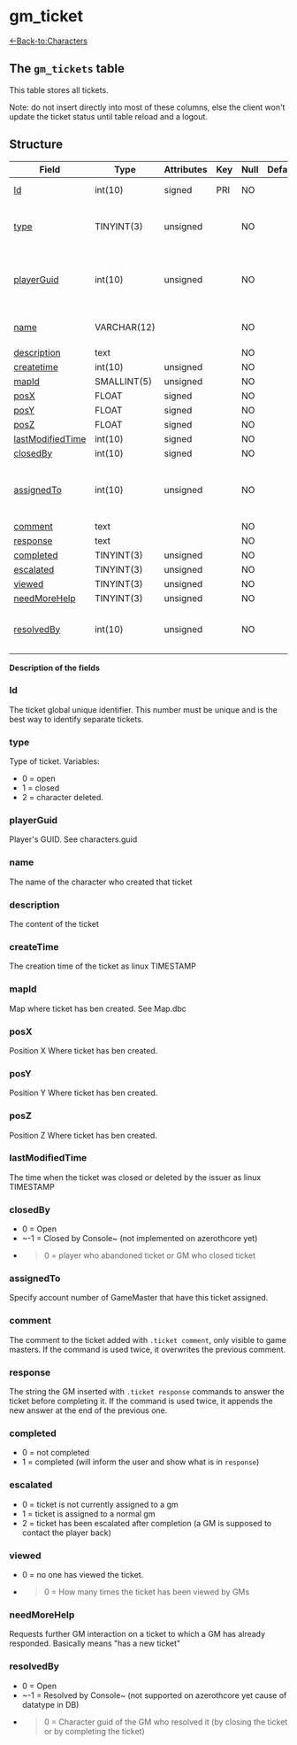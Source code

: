 # gm_ticket

[<-Back-to:Characters](database-characters.md)

## The `gm_tickets` table

This table stores all tickets.

Note: do not insert directly into most of these columns, else the client won't update the ticket status until table reload and a logout.

## Structure

| Field                  | Type        | Attributes | Key | Null | Default | Extra          | Comment                                    |
|------------------------|-------------|------------|-----|------|---------|----------------|--------------------------------------------|
| [Id][1]                | int(10)     | signed     | PRI | NO   |         | Auto increment |                                            |
| [type][2]              | TINYINT(3)  | unsigned   |     | NO   |         |                | 0 open, 1 closed, 2 character deleted      |
| [playerGuid][3]        | int(10)     | unsigned   |     | NO   |         |                | Global Unique Identifier of ticket creator |
| [name][4]              | VARCHAR(12) |            |     | NO   |         |                | Name of ticket creator                     |
| [description][5]       | text        |            |     | NO   |         |                |                                            |
| [createtime][6]        | int(10)     | unsigned   |     | NO   |         |                |                                            |
| [mapId][7]             | SMALLINT(5) | unsigned   |     | NO   |         |                |                                            |
| [posX][8]              | FLOAT       | signed     |     | NO   |         |                |                                            |
| [posY][9]              | FLOAT       | signed     |     | NO   |         |                |                                            |
| [posZ][10]             | FLOAT       | signed     |     | NO   |         |                |                                            |
| [lastModifiedTime][11] | int(10)     | signed     |     | NO   |         |                |                                            |
| [closedBy][12]         | int(10)     | signed     |     | NO   |         |                |                                            |
| [assignedTo][13]       | int(10)     | unsigned   |     | NO   |         |                | GUID of admin to whom ticket is assigned   |
| [comment][14]          | text        |            |     | NO   |         |                |                                            |
| [response][15]         | text        |            |     | NO   |         |                |                                            |
| [completed][16]        | TINYINT(3)  | unsigned   |     | NO   |         |                |                                            |
| [escalated][17]        | TINYINT(3)  | unsigned   |     | NO   |         |                |                                            |
| [viewed][18]           | TINYINT(3)  | unsigned   |     | NO   |         |                |                                            |
| [needMoreHelp][19]     | TINYINT(3)  | unsigned   |     | NO   |         |                |                                            |
| [resolvedBy][20]       | int(10)     | unsigned   |     | NO   |         |                | GUID of GM who resolved the ticket         |

[1]: #id
[2]: #type
[3]: #playerguid
[4]: #name
[5]: #description
[6]: #createtime
[7]: #mapid
[8]: #posx
[9]: #posy
[10]: #posz
[11]: #lastmodifiedtime
[12]: #closedby
[13]: #assignedto
[14]: #comment
[15]: #response
[16]: #completed
[17]: #escalated
[18]: #viewed
[19]: #needmorehelp
[20]: #resolvedby

**Description of the fields**

### Id

The ticket global unique identifier. This number must be unique and is the best way to identify separate tickets.

### type

Type of ticket. Variables: 
- 0 = open
- 1 = closed
- 2 = character deleted.

### playerGuid

Player's GUID. See characters.guid

### name

The name of the character who created that ticket

### description

The content of the ticket

### createTime

The creation time of the ticket as linux TIMESTAMP

### mapId

Map where ticket has ben created. See Map.dbc

### posX

Position X Where ticket has ben created.

### posY

Position Y Where ticket has ben created.

### posZ

Position Z Where ticket has ben created.

### lastModifiedTime

The time when the ticket was closed or deleted by the issuer as linux TIMESTAMP

### closedBy

- 0 = Open
- ~-1 = Closed by Console~ (not implemented on azerothcore yet)
- > 0 = player who abandoned ticket or GM who closed ticket

### assignedTo

Specify account number of GameMaster that have this ticket assigned.

### comment

The comment to the ticket added with `.ticket comment`, only visible to game masters. If the command is used twice, it overwrites the previous comment.

### response

The string the GM inserted with `.ticket response` commands to answer the ticket before completing it. If the command is used twice, it appends the new answer at the end of the previous one.

### completed

- 0 = not completed
- 1 = completed (will inform the user and show what is in `response`)

### escalated

- 0 = ticket is not currently assigned to a gm
- 1 = ticket is assigned to a normal gm
- 2 = ticket has been escalated after completion (a GM is supposed to contact the player back) 


### viewed

- 0 = no one has viewed the ticket.
- > 0 = How many times the ticket has been viewed by GMs

### needMoreHelp

Requests further GM interaction on a ticket to which a GM has already responded. Basically means "has a new ticket"

### resolvedBy

- 0 = Open
- ~-1 = Resolved by Console~ (not supported on azerothcore yet cause of datatype in DB)
- > 0 = Character guid of the GM who resolved it (by closing the ticket or by completing the ticket)
